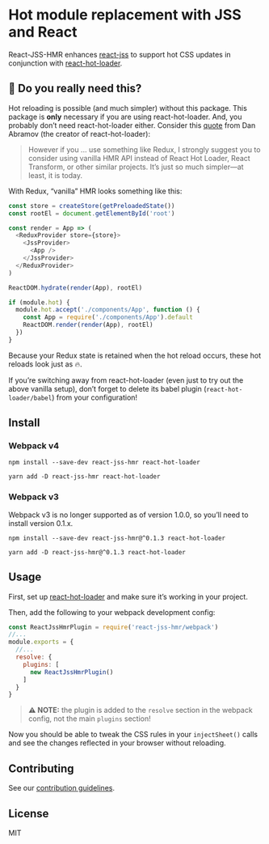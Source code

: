 # Hot module replacement with JSS and React

React-JSS-HMR enhances [react-jss][1] to support hot CSS updates in conjunction with [react-hot-loader][2].

## 🤔 Do you really need this?

Hot reloading is possible (and much simpler) without this package. This package is **only**
necessary if you are using react-hot-loader. And, you probably don’t need react-hot-loader
either. Consider this [quote][5] from Dan Abramov (the creator of react-hot-loader):

> However if you ... use something like Redux, I strongly suggest you to consider using vanilla HMR
> API instead of React Hot Loader, React Transform, or other similar projects. It’s just so much
> simpler—at least, it is today.

With Redux, “vanilla” HMR looks something like this:

```javascript
const store = createStore(getPreloadedState())
const rootEl = document.getElementById('root')

const render = App => (
  <ReduxProvider store={store}>
    <JssProvider>
      <App />
    </JssProvider>
  </ReduxProvider>
)

ReactDOM.hydrate(render(App), rootEl)

if (module.hot) {
  module.hot.accept('./components/App', function () {
    const App = require('./components/App').default
    ReactDOM.render(render(App), rootEl)
  })
}
```

Because your Redux state is retained when the hot reload occurs, these hot reloads look just as 🔥.

If you’re switching away from react-hot-loader (even just to try out the above vanilla setup), don’t
forget to delete its babel plugin (`react-hot-loader/babel`) from your configuration!

## Install

### Webpack v4

```
npm install --save-dev react-jss-hmr react-hot-loader
```

```
yarn add -D react-jss-hmr react-hot-loader
```

### Webpack v3

Webpack v3 is no longer supported as of version 1.0.0, so you’ll need to install version 0.1.x.

```
npm install --save-dev react-jss-hmr@^0.1.3 react-hot-loader
```

```
yarn add -D react-jss-hmr@^0.1.3 react-hot-loader
```

## Usage

First, set up [react-hot-loader][2] and make sure it’s working in your project.
   
Then, add the following to your webpack development config:

```javascript 1.8
const ReactJssHmrPlugin = require('react-jss-hmr/webpack')
//...
module.exports = {
  //...
  resolve: {
    plugins: [
      new ReactJssHmrPlugin()
    ]
  }
}
```

> **⚠️ NOTE:** the plugin is added to the `resolve` section in the webpack config, not the main 
> `plugins` section!

Now you should be able to tweak the CSS rules in your `injectSheet()` calls and see the changes 
reflected in your browser without reloading.

## Contributing

See our [contribution guidelines](./contributing.md).

## License

MIT

[1]: https://github.com/cssinjs/react-jss
[2]: https://github.com/gaearon/react-hot-loader
[3]: https://lodash.com/docs#flow
[4]: https://github.com/acdlite/recompose/blob/master/docs/API.md#compose
[5]: https://medium.com/@dan_abramov/hot-reloading-in-react-1140438583bf
